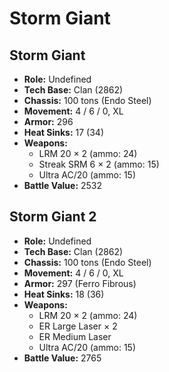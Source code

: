 # Storm Giant
## Storm Giant
- **Role:** Undefined
- **Tech Base:** Clan (2862)
- **Chassis:** 100 tons (Endo Steel)
- **Movement:** 4 / 6 / 0, XL
- **Armor:** 296
- **Heat Sinks:** 17 (34)
- **Weapons:**
  - LRM 20 × 2 (ammo: 24)
  - Streak SRM 6 × 2 (ammo: 15)
  - Ultra AC/20 (ammo: 15)
- **Battle Value:** 2532

## Storm Giant 2
- **Role:** Undefined
- **Tech Base:** Clan (2862)
- **Chassis:** 100 tons (Endo Steel)
- **Movement:** 4 / 6 / 0, XL
- **Armor:** 297 (Ferro Fibrous)
- **Heat Sinks:** 18 (36)
- **Weapons:**
  - LRM 20 × 2 (ammo: 24)
  - ER Large Laser × 2
  - ER Medium Laser
  - Ultra AC/20 (ammo: 15)
- **Battle Value:** 2765

